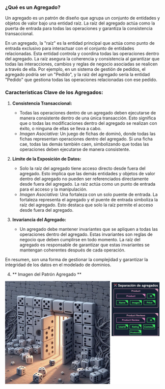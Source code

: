 ### ¿Qué es un Agregado?
Un agregado es un patrón de diseño que agrupa un conjunto de entidades y objetos de valor bajo una entidad raíz. La raíz del agregado actúa como la puerta de entrada para todas las operaciones y garantiza la consistencia transaccional. 

En un agregado, la "raíz" es la entidad principal que actúa como punto de entrada exclusivo para interactuar con el conjunto de entidades relacionadas. Esta entidad controla y coordina todas las operaciones dentro del agregado. La raíz asegura la coherencia y consistencia al garantizar que todas las interacciones, cambios y reglas de negocio asociadas se realicen a través de ella. Por ejemplo, en un sistema de gestión de pedidos, el agregado podría ser un "Pedido", y la raíz del agregado sería la entidad "Pedido" que gestiona todas las operaciones relacionadas con ese pedido.

### Características Clave de los Agregados:

1. **Consistencia Transaccional:**
   - Todas las operaciones dentro de un agregado deben ejecutarse de manera consistente dentro de una única transacción. Esto significa que o todas las modificaciones dentro del agregado se realizan con éxito, o ninguna de ellas se lleva a cabo.
    - *Imagen Asociativa:* Un juego de fichas de dominó, donde todas las fichas representan operaciones dentro del agregado. Si una ficha cae, todas las demás también caen, simbolizando que todas las operaciones deben ejecutarse de manera consistente.

2. **Límite de la Exposición de Datos:**
   - Solo la raíz del agregado tiene acceso directo desde fuera del agregado. Esto implica que las demás entidades y objetos de valor dentro del agregado no pueden ser referenciados directamente desde fuera del agregado. La raíz actúa como un punto de entrada para el acceso y la manipulación.
    - *Imagen Asociativa:* Una fortaleza con un solo puente de entrada. La fortaleza representa el agregado y el puente de entrada simboliza la raíz del agregado. Esto destaca que solo la raíz permite el acceso desde fuera del agregado.

3. **Invariancia del Agregado:**
   - Un agregado debe mantener invariantes que se apliquen a todas las operaciones dentro del agregado. Estas invariantes son reglas de negocio que deben cumplirse en todo momento. La raíz del agregado es responsable de garantizar que estas invariantes se mantengan coherentes después de cada operación.

En resumen, son una forma de gestionar la complejidad y garantizar la integridad de los datos en el modelado de dominios.

4. ** Imagen del Patrón Agregado **

 ![Agregado](https://raw.githubusercontent.com/HectorOrlando/documentacion/main/src/img/04-agregados.jpeg)
